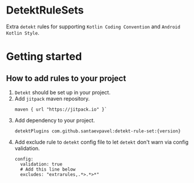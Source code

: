 # DetektRuleSets

Extra `detekt` rules for supporting `Kotlin Coding Convention` and `Android Kotlin Style`.    

# Getting started

## How to add rules to your project

1. `Detekt` should be set up in your project.
1. Add `jitpack` maven repository. 
    ```
    maven { url "https://jitpack.io" }`
    ```
1. Add dependency to your project. 
    ```
    detektPlugins com.github.santaevpavel:detekt-rule-set:{version}
    ```
1.  Add exclude rule to `detekt` config file to let `detekt` don't warn via config validation.
    ```
    config:
      validation: true
      # Add this line below
      excludes: "extrarules,.*>.*>*"
    ```